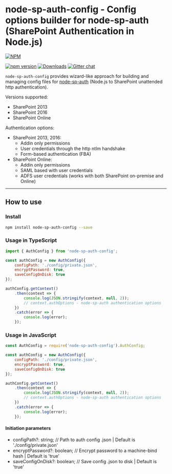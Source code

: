 # node-sp-auth-config - Config options builder for node-sp-auth (SharePoint Authentication in Node.js)

[![NPM](https://nodei.co/npm/node-sp-auth-config.png?mini=true&downloads=true&downloadRank=true&stars=true)](https://nodei.co/npm/node-sp-auth-config/)

[![npm version](https://badge.fury.io/js/node-sp-auth-config.svg)](https://badge.fury.io/js/node-sp-auth-config)
[![Downloads](https://img.shields.io/npm/dm/node-sp-auth-config.svg)](https://www.npmjs.com/package/node-sp-auth-config)
[![Gitter chat](https://badges.gitter.im/gitterHQ/gitter.png)](https://gitter.im/sharepoint-node/Lobby)

`node-sp-auth-config` provides wizard-like approach for building and managing config files for [node-sp-auth](https://github.com/s-KaiNet/node-sp-auth) (Node.js to SharePoint unattended http authentication).

Versions supported:

- SharePoint 2013
- SharePoint 2016
- SharePoint Online

Authentication options:

- SharePoint 2013, 2016:
  - Addin only permissions
  - User credentials through the http ntlm handshake
  - Form-based authentication (FBA)
- SharePoint Online:
  - Addin only permissions
  - SAML based with user credentials
  - ADFS user credentials (works with both SharePoint on-premise and Online)

---

## How to use

### Install

```bash
npm install node-sp-auth-config --save
```

### Usage in TypeScript

```javascript
import { AuthConfig } from 'node-sp-auth-config';

const authConfig = new AuthConfig({
    configPath: './config/private.json',
    encryptPassword: true,
    saveConfigOnDisk: true
});

authConfig.getContext()
    .then(context => {
        console.log(JSON.stringify(context, null, 2));
        // context.authOptions - node-sp-auth authentication options
    })
    .catch(error => {
        console.log(error);
    });
```

### Usage in JavaScript

```javascript
const AuthConfig = require('node-sp-auth-config').AuthConfig;

const authConfig = new AuthConfig({
    configPath: './config/private.json',
    encryptPassword: true,
    saveConfigOnDisk: true
});

authConfig.getContext()
    .then(context => {
        console.log(JSON.stringify(context, null, 2));
        // context.authOptions - node-sp-auth authentication options
    })
    .catch(error => {
        console.log(error);
    });
```

#### Initiation parameters

- configPath?: string;          // Path to auth config .json | Default is './config/private.json'
- encryptPassword?: boolean;    // Encrypt password to a machine-bind hash | Default is 'true'
- saveConfigOnDisk?: boolean;   // Save config .json to disk | Default is 'true'
